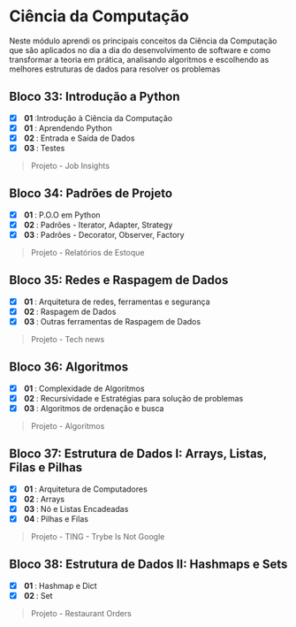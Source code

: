 # Ciência da Computação

Neste módulo aprendi os principais conceitos da Ciência da Computação que são aplicados no dia a dia do desenvolvimento de software e como transformar a teoria em prática, analisando algoritmos e escolhendo as melhores estruturas de dados para resolver os problemas

## Bloco 33: Introdução a Python

 - [x] <strong> 01 </strong>:Introdução à Ciência da Computação
 - [x] <strong> 01 </strong>: Aprendendo Python
 - [x] <strong> 02 </strong>: Entrada e Saída de Dados
 - [x] <strong> 03 </strong>: Testes
 > Projeto - Job Insights

## Bloco 34: Padrões de Projeto

 - [x] <strong> 01 </strong> : P.O.O em Python
 - [x] <strong> 02 </strong> : Padrões - Iterator, Adapter, Strategy
 - [x]  <strong> 03 </strong> : Padrões - Decorator, Observer, Factory
> Projeto - Relatórios de Estoque

## Bloco 35: Redes e Raspagem de Dados

 - [x] <strong> 01 </strong> : Arquitetura de redes, ferramentas e segurança
 - [x] <strong> 02 </strong> : Raspagem de Dados
 - [x] <strong> 03 </strong> : Outras ferramentas de Raspagem de Dados
 > Projeto - Tech news

## Bloco 36: Algoritmos

 - [x] <strong> 01 </strong> : Complexidade de Algoritmos
 - [x] <strong> 02 </strong> : Recursividade e Estratégias para solução de problemas
 - [x] <strong> 03 </strong> : Algoritmos de ordenação e busca
 > Projeto - Algoritmos

## Bloco 37: Estrutura de Dados I: Arrays, Listas, Filas e Pilhas

 - [x] <strong> 01 </strong> : Arquitetura de Computadores
 - [x] <strong> 02 </strong> : Arrays
 - [x] <strong> 03 </strong> : Nó e Listas Encadeadas
 - [x] <strong> 04 </strong> : Pilhas e Filas
 > Projeto - TING - Trybe Is Not Google

## Bloco 38: Estrutura de Dados II: Hashmaps e Sets

 - [x] <strong> 01 </strong> : Hashmap e Dict
 - [x] <strong> 02 </strong> : Set
 > Projeto - Restaurant Orders
